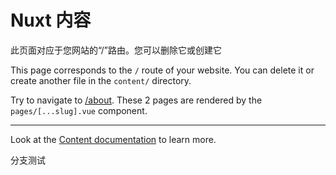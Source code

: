 # Nuxt 内容
此页面对应于您网站的“/”路由。您可以删除它或创建它

This page corresponds to the `/` route of your website. You can delete it or create 
another file in the `content/` directory.

Try to navigate to [/about](/about). These 2 pages are rendered by the `pages/[...slug].vue` component.

---

Look at the [Content documentation](https://content.nuxtjs.org/) to learn more.

分支测试